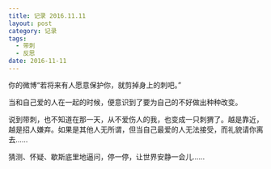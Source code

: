 ```yaml
---
title: 记录 2016.11.11
layout: post
category: 记录
tags:
  - 带刺
  - 反思
date: 2016-11-11
---
```


你的微博“若将来有人愿意保护你，就剪掉身上的刺吧。”

当和自己爱的人在一起的时候，便意识到了要为自己的不好做出种种改变。

说到带刺，也不知道在那一天，从不爱伤人的我，也变成一只刺猬了。越是靠近，越是招人嫌弃。如果是其他人无所谓，但当自己最爱的人无法接受，而礼貌请你离去……

猜测、怀疑、歇斯底里地逼问，停一停，让世界安静一会儿……


